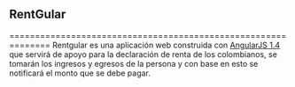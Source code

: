 ## RentGular
==============================================================
Rentgular es una aplicación web construida con [AngularJS 1.4][1] que servirá de apoyo para
la declaración de renta de los colombianos, se tomarán los ingresos y egresos de la persona y 
con base en esto se notificará el monto que se debe pagar.

[1]: http://angularjs.org